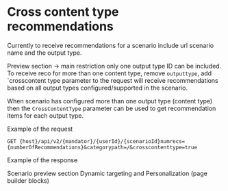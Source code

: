 # Cross content type recommendations

Currently to receive recommendations for a scenario include url scenario name and the output type.

Preview section -> main restriction only one output type ID can be included.
To receive reco for more than one content type, 
remove `outputtype`, add `crosscontent type parameter to the request
will receive recommendations based on all output types configured/supported in the scenario.

When scenario has configured more than one output type (content type) then the `CrossContentType` parameter can be used to get recommendation items for each output type.

Example of the request

`GET {host}/api/v2/{mandator}/{userId}/{scenarioId}numrecs={numberOfRecommendations}&categorypath=/&crosscontenttype=true`

Example of the response

Scenario preview section
Dynamic targeting and Personalization (page builder blocks)